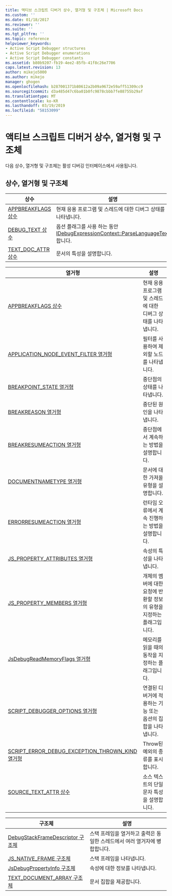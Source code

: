 ```yaml
---
title: 액티브 스크립트 디버거 상수, 열거형 및 구조체 | Microsoft Docs
ms.custom: ''
ms.date: 01/18/2017
ms.reviewer: ''
ms.suite: ''
ms.tgt_pltfrm: ''
ms.topic: reference
helpviewer_keywords:
- Active Script Debugger structures
- Active Script Debugger enumerations
- Active Script Debugger constants
ms.assetid: b80b9207-fb19-4ee2-85fb-41f8c26e7706
caps.latest.revision: 13
author: mikejo5000
ms.author: mikejo
manager: ghogen
ms.openlocfilehash: b287001371b80612a2b09a9672e59aff51309cc9
ms.sourcegitcommit: d3a485d47c6ba01b0fc9878cbbb7fe88755b29af
ms.translationtype: MT
ms.contentlocale: ko-KR
ms.lasthandoff: 03/19/2019
ms.locfileid: "58153099"
---
```

# <a name="active-script-debugger-constants-enumerations-and-structures"></a>액티브 스크립트 디버거 상수, 열거형 및 구조체
다음 상수, 열거형 및 구조체는 활성 디버깅 인터페이스에서 사용됩니다.  
  
## <a name="constants-enumerations-and-structures"></a>상수, 열거형 및 구조체  
  
|상수|설명|  
|---------------|-----------------|  
|[APPBREAKFLAGS 상수](../../winscript/reference/appbreakflags-enumeration.md)|현재 응용 프로그램 및 스레드에 대한 디버그 상태를 나타냅니다.|  
|[DEBUG_TEXT 상수](../../winscript/reference/debug-text-constants.md)|옵션 플래그를 사용 하는 동안 [IDebugExpressionContext::ParseLanguageText](../../winscript/reference/idebugexpressioncontext-parselanguagetext.md)합니다.|  
|[TEXT_DOC_ATTR 상수](../../winscript/reference/text-doc-attr-constants.md)|문서의 특성을 설명합니다.|  
  
|열거형|설명|  
|------------------|-----------------|  
|[APPBREAKFLAGS 상수](../../winscript/reference/appbreakflags-enumeration.md)|현재 응용 프로그램 및 스레드에 대한 디버그 상태를 나타냅니다.|  
|[APPLICATION_NODE_EVENT_FILTER 열거형](../../winscript/reference/application-node-event-filter-enumeration.md)|필터를 사용하여 제외할 노드를 나타냅니다.|  
|[BREAKPOINT_STATE 열거형](../../winscript/reference/breakpoint-state-enumeration.md)|중단점의 상태를 나타냅니다.|  
|[BREAKREASON 열거형](../../winscript/reference/breakreason-enumeration.md)|중단된 원인을 나타냅니다.|  
|[BREAKRESUMEACTION 열거형](../../winscript/reference/breakresumeaction-enumeration.md)|중단점에서 계속하는 방법을 설명합니다.|  
|[DOCUMENTNAMETYPE 열거형](../../winscript/reference/documentnametype-enumeration.md)|문서에 대한 가져올 유형을 설명합니다.|  
|[ERRORRESUMEACTION 열거형](../../winscript/reference/errorresumeaction-enumeration.md)|런타임 오류에서 계속 진행하는 방법을 설명합니다.|  
|[JS_PROPERTY_ATTRIBUTES 열거형](../../winscript/reference/js-property-attributes-enumeration.md)|속성의 특성을 나타냅니다.|  
|[JS_PROPERTY_MEMBERS 열거형](../../winscript/reference/js-property-members-enumeration.md)|개체의 멤버에 대한 요청에 반환할 정보의 유형을 지정하는 플래그입니다.|  
|[JsDebugReadMemoryFlags 열거형](../../winscript/reference/jsdebugreadmemoryflags-enumeration.md)|메모리를 읽을 때의 동작을 지정하는 플래그입니다.|  
|[SCRIPT_DEBUGGER_OPTIONS 열거형](../../winscript/reference/script-debugger-options-enumeration.md)|연결된 디버거에 적용하는 기능 또는 옵션의 집합을 나타냅니다.|  
|[SCRIPT_ERROR_DEBUG_EXCEPTION_THROWN_KIND 열거형](../../winscript/reference/script-error-debug-exception-thrown-kind-enumeration.md)|Throw된 예외의 종류를 표시합니다.|  
|[SOURCE_TEXT_ATTR 상수](../../winscript/reference/source-text-attr-enumeration.md)|소스 텍스트의 단일 문자 특성을 설명합니다.|  
  
|구조체|설명|  
|----------------|-----------------|  
|[DebugStackFrameDescriptor 구조체](../../winscript/reference/debugstackframedescriptor-structure.md)|스택 프레임을 열거하고 출력은 동일한 스레드에서 여러 열거자에 병합합니다.|  
|[JS_NATIVE_FRAME 구조체](../../winscript/reference/js-native-frame-structure.md)|스택 프레임을 나타냅니다.|  
|[JsDebugPropertyInfo 구조체](../../winscript/reference/jsdebugpropertyinfo-structure.md)|속성에 대한 정보를 나타냅니다.|  
|[TEXT_DOCUMENT_ARRAY 구조체](../../winscript/reference/text-document-array-structure.md)|문서 집합을 제공합니다.|